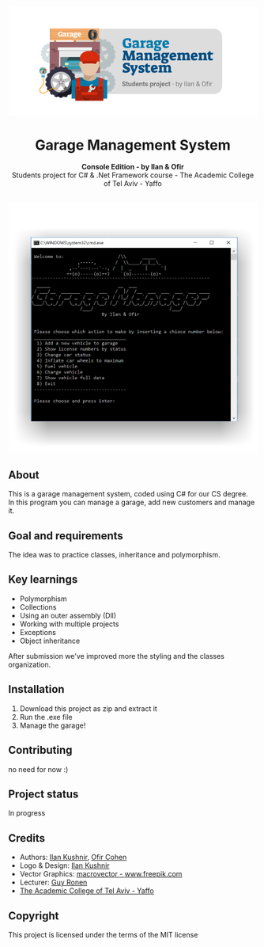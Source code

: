 <div align="center"><img src="design/Logo.png"></div>
<h1 align="center">Garage Management System</h1>
<p align="center"><strong>Console Edition - by Ilan & Ofir</strong>
<br>Students project for C# & .Net Framework course - The Academic College of Tel Aviv - Yaffo</p>
<br/>
<div align="center"><img src="design/Demo.png"></img></div>
<h2>About</h2>
This is a garage management system, coded using C# for our CS degree.
<br/>In this program you can manage a garage, add new customers and manage it.

<h2>Goal and requirements</h2>

The idea was to practice classes, inheritance and polymorphism.

<h2>Key learnings</h2>

- Polymorphism 
- Collections
- Using an outer assembly (Dll)
- Working with multiple projects
- Exceptions
- Object inheritance


After submission we've improved more the styling and the classes organization.

<h2>Installation</h2>

1. Download this project as zip and extract it
2. Run the .exe file
3. Manage the garage!

<h2>Contributing</h2>
no need for now :)

<h2>Project status</h2>
In progress

<h2>Credits</h2>

- Authors: <a href="mailto:ilan.kushnir@gmail.com" target="_blank">Ilan Kushnir</a>, <a href="mailto:ofir5300@gmail.com" target="_blank">Ofir Cohen</a>
- Logo & Design: <a href="mailto:ilan.kushnir@gmail.com" target="_blank">Ilan Kushnir</a>
- Vector Graphics: <a href="https://www.freepik.com/free-photos-vectors/business">macrovector - www.freepik.com</a>
- Lecturer: <a href="https://www.facebook.com/guy.ronen" target="_blank">Guy Ronen</a>
- <a href="https://www.mta.ac.il/" target="_blank">The Academic College of Tel Aviv - Yaffo</a>


<h2>Copyright</h2>
This project is licensed under the terms of the MIT license 
